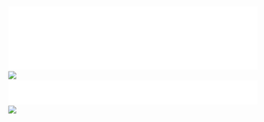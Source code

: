 ![](1.svg)
[![](https://spotify-recently-played-readme.vercel.app/api?user=315bp6mn3t6yolgv2rybfscptdmu)](https://open.spotify.com/user/315bp6mn3t6yolgv2rybfscptdmu)
</br>
![](3.svg)
<img src="https://quotes-github-readme.vercel.app/api?type=horizontal&theme=dark" width="611px"/>
